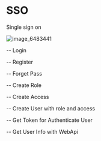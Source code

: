 # SSO
Single sign on


![image_6483441](https://user-images.githubusercontent.com/10849103/224376676-8cd628e1-519e-408a-9cf3-68947a9c356d.JPG)


--  Login

--  Register 

--  Forget Pass

--  Create Role

--  Create Access

--  Create User with role and access

--  Get Token for Authenticate User

--  Get User Info with WebApi
